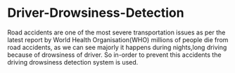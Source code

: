 # Driver-Drowsiness-Detection
Road accidents are one of the most severe transportation issues as per the latest report by World Health Organisation(WHO) millions of people die from road accidents, as we can see majorly it happens during nights,long driving because of drowsiness of driver. So in-order to prevent this accidents the driving drowsiness detection system is used.
